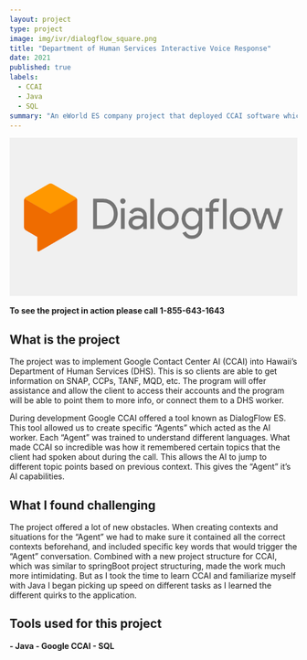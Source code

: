```yaml
---
layout: project
type: project
image: img/ivr/dialogflow_square.png
title: "Department of Human Services Interactive Voice Response"
date: 2021
published: true
labels:
  - CCAI
  - Java
  - SQL
summary: "An eWorld ES company project that deployed CCAI software which enabled 24/7 DHS support."
---
```


<div class="text-center p-4">
  <img width="600px" src="../img/ivr/dialogflow.png" class="img-thumbnail" >

</div>

**To see the project in action please call  1-855-643-1643**

## What is the project

The project was to implement Google Contact Center AI (CCAI) into Hawaii’s Department of Human Services (DHS). This is so clients are able to get information on SNAP, CCPs, TANF, MQD, etc. The program will offer assistance and allow the client to access their accounts and the program will be able to point them to more info, or connect them to a DHS worker. 

During development Google CCAI offered a tool known as DialogFlow ES. This tool allowed us to create specific “Agents” which acted as the AI worker. Each “Agent” was trained to understand different languages. What made CCAI so incredible was how it remembered certain topics that the client had spoken about during the call. This allows the AI to jump to different topic points based on previous context. This gives the “Agent” it’s AI capabilities.

## What I found challenging 
The project offered a lot of new obstacles. When creating contexts and situations for the “Agent” we had to make sure it contained all the correct contexts beforehand, and included specific key words that would trigger the “Agent” conversation. Combined with a new project structure for CCAI, which was similar to springBoot project structuring, made the work much more intimidating. But as I took the time to learn CCAI and familiarize myself with Java I began picking up speed on different tasks as I learned the different quirks to the application.

## Tools used for this project
**- Java - Google CCAI - SQL**
